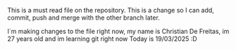 This is a must read file on the repository.
This is a change so I can add, commit, push and merge with the other branch later.

I´m making changes to the file right now, my name is Christian De Freitas, im 27 years old and im learning git right now
Today is 19/03/2025 :D 
